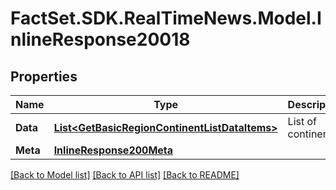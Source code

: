 # FactSet.SDK.RealTimeNews.Model.InlineResponse20018

## Properties

Name | Type | Description | Notes
------------ | ------------- | ------------- | -------------
**Data** | [**List&lt;GetBasicRegionContinentListDataItems&gt;**](GetBasicRegionContinentListDataItems.md) | List of continents. | [optional] 
**Meta** | [**InlineResponse200Meta**](InlineResponse200Meta.md) |  | [optional] 

[[Back to Model list]](../README.md#documentation-for-models) [[Back to API list]](../README.md#documentation-for-api-endpoints) [[Back to README]](../README.md)

